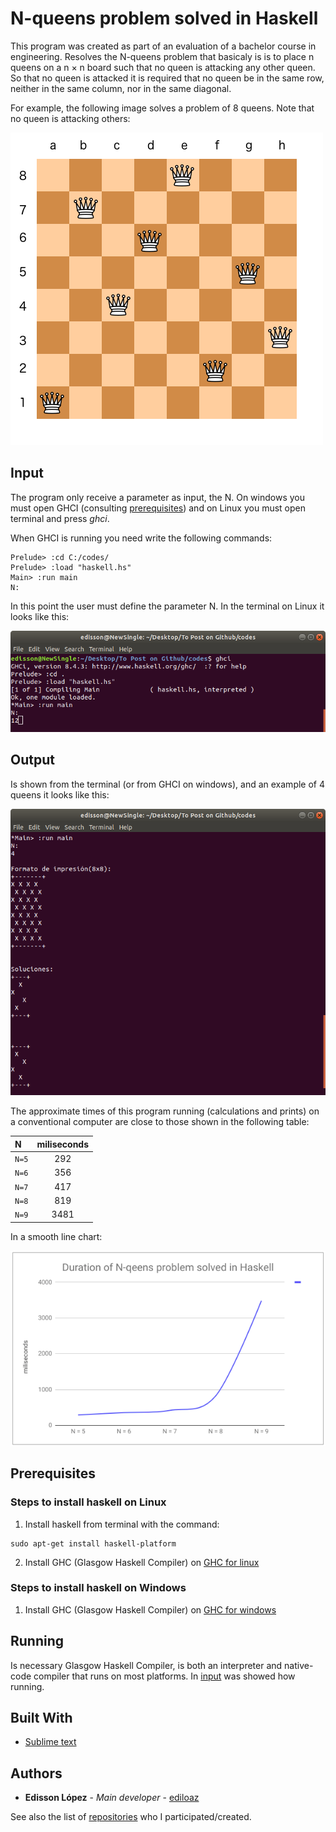 # N-queens problem solved in Haskell

This program was created as part of an evaluation of a bachelor course in engineering. Resolves the N-queens problem that basicaly is is to place n queens on a n × n board such that no queen is attacking any other queen. So that no queen is attacked it is required that no queen be in the same row, neither in the same column, nor in the same diagonal.

For example, the following image solves a problem of 8 queens. Note that no queen is attacking others:

![Example of 8-queens problem](https://github.com/ediloaz/n-queens-problem-HASKELL/blob/master/settings/example.png)

## Input

The program only receive a parameter as input, the N. On windows you must open GHCI (consulting [prerequisites](https://github.com/ediloaz/n-queens-problem-HASKELL#prerequisites)) and on Linux you must open terminal and press *ghci*.

When GHCI is running you need write the following commands:
```
Prelude> :cd C:/codes/
Prelude> :load "haskell.hs"
Main> :run main
N:
```

In this point the user must define the parameter N. In the terminal on Linux it looks like this:

![Screenshot of an input](https://github.com/ediloaz/n-queens-problem-HASKELL/blob/master/settings/input.png)


## Output

Is shown from the terminal (or from GHCI on windows), and an example of 4 queens it looks like this:

![Screenshot of an output](https://github.com/ediloaz/n-queens-problem-HASKELL/blob/master/settings/output.png)

The approximate times of this program running (calculations and prints) on a conventional computer are close to those shown in the following table:

| N | miliseconds | 
| :---         |     :---:      | 
| `N=5`   | 292     | 
| `N=6`   | 356     | 
| `N=7`   | 417     | 
| `N=8`   | 819     | 
| `N=9`   | 3481     | 

In a smooth line chart:

![Screenshot of an output](https://github.com/ediloaz/n-queens-problem-HASKELL/blob/master/settings/graphic.png)


## Prerequisites

### Steps to install haskell on Linux
 1. Install haskell from terminal with the command: 
 ```
sudo apt-get install haskell-platform
```
 2. Install GHC (Glasgow Haskell Compiler) on [GHC for linux](https://www.haskell.org/ghc/)

### Steps to install haskell on Windows
 1. Install GHC (Glasgow Haskell Compiler) on [GHC for windows](https://www.haskell.org/ghc/) 


## Running

Is necessary Glasgow Haskell Compiler, is both an interpreter and native-code compiler that runs on most platforms. In [input](https://github.com/ediloaz/n-queens-problem-HASKELL#prerequisites) was showed how running.

## Built With

* [Sublime text](https://www.sublimetext.com/3)


## Authors

* **Edisson López** - *Main developer* - [ediloaz](https://github.com/ediloaz)

See also the list of [repositories](https://github.com/ediloaz?tab=repositories) who I participated/created.

